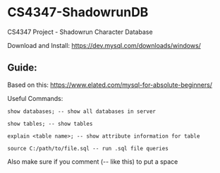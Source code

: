 # CS4347-ShadowrunDB
CS4347 Project - Shadowrun Character Database

Download and Install: https://dev.mysql.com/downloads/windows/

## Guide:
Based on this: https://www.elated.com/mysql-for-absolute-beginners/

Useful Commands:
    
    show databases; -- show all databases in server

    show tables; -- show tables

    explain <table name>; -- show attribute information for table

    source C:/path/to/file.sql -- run .sql file queries

Also make sure if you comment (-- like this) to put a space
